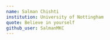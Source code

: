 ```yaml
---
name: Salman Chishti
institution: University of Nottingham
quote: Believe in yourself
github_user: SalmanMKC
---
```

